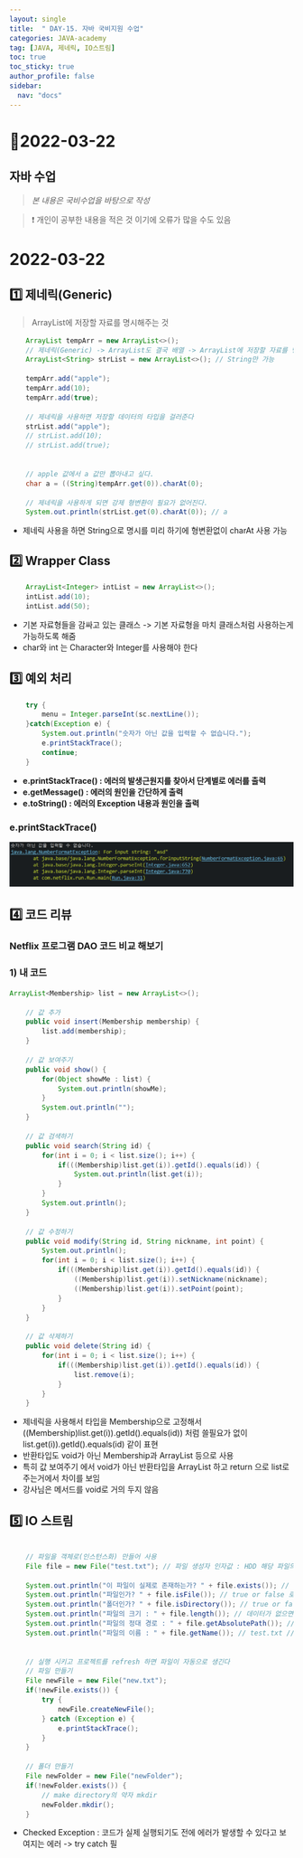 ```yaml
---
layout: single
title:  " DAY-15. 자바 국비지원 수업"
categories: JAVA-academy
tag: [JAVA, 제네릭, IO스트림]
toc: true
toc_sticky: true
author_profile: false
sidebar:
  nav: "docs"
---
```


# 📌2022-03-22

## 자바 수업 

<!--Quote-->
> *본 내용은 국비수업을 바탕으로 작성*

> ❗ 개인이 공부한 내용을 적은 것 이기에 오류가 많을 수도 있음 


# 2022-03-22

## 1️⃣ 제네릭(Generic)

> ArrayList에 저장할 자료를 명시해주는 것
> 

```java
	ArrayList tempArr = new ArrayList<>();
	// 제네릭(Generic) -> ArrayList도 결국 배열 -> ArrayList에 저장할 자료를 명시해주는 것
	ArrayList<String> strList = new ArrayList<>(); // String만 가능
		
	tempArr.add("apple");
	tempArr.add(10);
	tempArr.add(true);
	
	// 제네릭을 사용하면 저장할 데이터의 타입을 걸러준다
	strList.add("apple");
	// strList.add(10);
	// strList.add(true);

	
	// apple 값에서 a 값만 뽑아내고 싶다.
	char a = ((String)tempArr.get(0)).charAt(0);
	
	// 제네릭을 사용하게 되면 강제 형변환이 필요가 없어진다.
	System.out.println(strList.get(0).charAt(0)); // a
```

- 제네릭 사용을 하면 String으로 명시를 미리 하기에 형변환없이 charAt 사용 가능

## 2️⃣ Wrapper Class

```java
	ArrayList<Integer> intList = new ArrayList<>();
	intList.add(10);
	intList.add(50);
```

- 기본 자료형들을 감싸고 있는 클래스 -> 기본 자료형을 마치 클래스처럼 사용하는게 가능하도록 해줌
- char와 int 는 Character와 Integer를 사용해야 한다

## 3️⃣ 예외 처리

```java
	try {
		menu = Integer.parseInt(sc.nextLine());
	}catch(Exception e) {
		System.out.println("숫자가 아닌 값을 입력할 수 없습니다.");
		e.printStackTrace();
		continue;
	}
```

- **e.printStackTrace() : 에러의 발생근원지를 찾아서 단계별로 에러를 출력**
- **e.getMessage() : 에러의 원인을 간단하게 출력**
- **e.toString() : 에러의 Exception 내용과 원인을 출력**

### e.printStackTrace()

![1.png](/assets/images/posts/2022-03-22/1.png)

## 4️⃣ 코드 리뷰

### Netflix 프로그램 DAO 코드 비교 해보기

### 1) 내 코드

```java
ArrayList<Membership> list = new ArrayList<>();
	
	// 값 추가 
	public void insert(Membership membership) {
		list.add(membership);
	}
	
	// 값 보여주기 
	public void show() {                 
		for(Object showMe : list) {
			System.out.println(showMe);
		}
		System.out.println("");
	}
	
	// 값 검색하기 
	public void search(String id) {
		for(int i = 0; i < list.size(); i++) {
			if(((Membership)list.get(i)).getId().equals(id)) {
				System.out.println(list.get(i));
			}
		}
		System.out.println();
	}
	
	// 값 수정하기 
	public void modify(String id, String nickname, int point) {
		System.out.println();
		for(int i = 0; i < list.size(); i++) {
			if(((Membership)list.get(i)).getId().equals(id)) {
				((Membership)list.get(i)).setNickname(nickname);
				((Membership)list.get(i)).setPoint(point);
			}
		}
	}
	
	// 값 삭제하기
	public void delete(String id) {
		for(int i = 0; i < list.size(); i++) {
			if(((Membership)list.get(i)).getId().equals(id)) {
				list.remove(i);
			}
		}
	}
```

- 제네릭을 사용해서 타입을 Membership으로 고정해서 ((Membership)list.get(i)).getId().equals(id)) 처럼 쓸필요가 없이 list.get(i)).getId().equals(id) 같이 표현
- 반환타입도 void가 아닌 Membership과 ArrayList<Membership> 등으로 사용
- 특히 값 보여주기 에서 void가 아닌 반환타입을 ArrayList<Membership> 하고 return 으로 list로 주는거에서 차이를 보임
- 강사님은 메서드를 void로 거의 두지 않음

## 5️⃣ IO 스트림

```java

	// 파일을 객체로(인스턴스화) 만들어 사용
	File file = new File("test.txt"); // 파일 생성자 인자값 : HDD 해당 파일의 경로 값 + 파일명 + 확장자
		
	System.out.println("이 파일이 실제로 존재하는가? " + file.exists()); // true or false 로 출력 
	System.out.println("파일인가? " + file.isFile()); // true or false 로 출력 
	System.out.println("폴더인가? " + file.isDirectory()); // true or false 로 출력 
	System.out.println("파일의 크기 : " + file.length()); // 데이터가 없으면 0 출력
	System.out.println("파일의 정대 경로 : " + file.getAbsolutePath()); // 파일 경로 찾기 
	System.out.println("파일의 이름 : " + file.getName()); // test.txt // 이름 얻기 
	
		
	// 실행 시키고 프로젝트를 refresh 하면 파일이 자동으로 생긴다
	// 파일 만들기 
	File newFile = new File("new.txt");
	if(!newFile.exists()) {
		try {
			newFile.createNewFile();
		} catch (Exception e) {
			e.printStackTrace();
		}
	}
		
	// 폴더 만들기 
	File newFolder = new File("newFolder");
	if(!newFolder.exists()) {
		// make directory의 약자 mkdir
		newFolder.mkdir();
	}
```

- Checked Exception : 코드가 실제 실행되기도 전에 에러가 발생할 수 있다고 보여지는 에러 -> try catch 필
